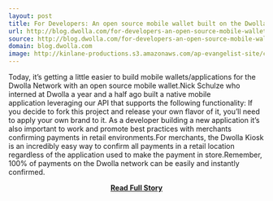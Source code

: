 ```yaml
---
layout: post
title: For Developers: An open source mobile wallet built on the Dwolla Network
url: http://blog.dwolla.com/for-developers-an-open-source-mobile-wallet-built-on-the-dwolla-network/
source: http://blog.dwolla.com/for-developers-an-open-source-mobile-wallet-built-on-the-dwolla-network/
domain: blog.dwolla.com
image: http://kinlane-productions.s3.amazonaws.com/ap-evangelist-site/curated/screenshots/blog-dwolla-comfor-developers-an-open-source-mobile-wallet-built-on-the-dwolla-network.png
---
```


<p>Today, it’s getting a little easier to build mobile wallets/applications for the Dwolla Network with an open source mobile wallet.Nick Schulze who interned at Dwolla a year and a half ago built a native mobile application leveraging our API that supports the following functionality: If you decide to fork this project and release your own flavor of it, you’ll need to apply your own brand to it. As a developer building a new application it’s also important to work and promote best practices with merchants confirming payments in retail environments.For merchants, the Dwolla Kiosk is an incredibly easy way to confirm all payments in a retail location regardless of the application used to make the payment in store.Remember, 100% of payments on the Dwolla network can be easily and instantly confirmed.</p>
<center><p><a href="http://blog.dwolla.com/for-developers-an-open-source-mobile-wallet-built-on-the-dwolla-network/" style='padding:25px; font-sze:18px; font-weight: bold;'>Read Full Story</a></p></center>
